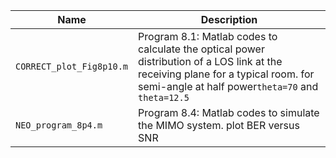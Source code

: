 | Name                     | Description                                                  |
| ------------------------ | ------------------------------------------------------------ |
| `CORRECT_plot_Fig8p10.m` | Program 8.1: Matlab codes to calculate the optical power distribution of a LOS link at the receiving plane for a typical room. for semi-angle at half power`theta=70` and `theta=12.5` |
| `NEO_program_8p4.m` | Program 8.4: Matlab codes to simulate the MIMO system. plot BER versus SNR |

